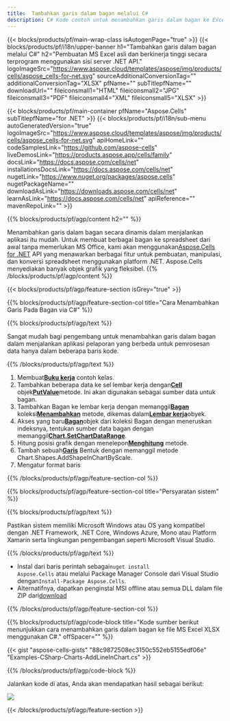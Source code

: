 ```yaml
---
title:  Tambahkan garis dalam bagan melalui C#
description: C# Kode contoh untuk menambahkan garis dalam bagan ke Excel menggunakan Perpustakaan .NET. Gunakan kode ini untuk menambahkan garis dalam bagan ke MS Excel dalam VB.NET, Asp.NET atau aplikasi berbasis .NET.
---
```

{{< blocks/products/pf/main-wrap-class isAutogenPage="true" >}}
{{< blocks/products/pf/i18n/upper-banner h1="Tambahkan garis dalam bagan melalui C#" h2="Pembuatan MS Excel asli dan berkinerja tinggi secara terprogram menggunakan sisi server .NET API." logoImageSrc="https://www.aspose.cloud/templates/aspose/img/products/cells/aspose_cells-for-net.svg" sourceAdditionalConversionTag="" additionalConversionTag="XLSX" pfName="" subTitlepfName="" downloadUrl="" fileiconsmall1="HTML" fileiconsmall2="JPG" fileiconsmall3="PDF" fileiconsmall4="XML" fileiconsmall5="XLSX" >}}

{{< blocks/products/pf/main-container pfName="Aspose.Cells" subTitlepfName="for .NET" >}}
{{< blocks/products/pf/i18n/sub-menu autoGeneratedVersion="true" logoImageSrc="https://www.aspose.cloud/templates/aspose/img/products/cells/aspose_cells-for-net.svg" apiHomeLink="" codeSamplesLink="https://github.com/aspose-cells" liveDemosLink="https://products.aspose.app/cells/family" docsLink="https://docs.aspose.com/cells/net" installationsDocsLink="https://docs.aspose.com/cells/net" nugetLink="https://www.nuget.org/packages/aspose.cells" nugetPackageName="" downloadAsLink="https://downloads.aspose.com/cells/net" learnAsLink="https://docs.aspose.com/cells/net" apiReference="" mavenRepoLink="" >}}

{{% blocks/products/pf/agp/content h2="" %}}

Menambahkan garis dalam bagan secara dinamis dalam menjalankan aplikasi itu mudah. Untuk membuat berbagai bagan ke spreadsheet dari awal tanpa memerlukan MS Office, kami akan menggunakan[Aspose.Cells for .NET](https://products.aspose.com/cells/net) API yang menawarkan berbagai fitur untuk pembuatan, manipulasi, dan konversi spreadsheet menggunakan platform .NET. Aspose.Cells menyediakan banyak objek grafik yang fleksibel.
{{% /blocks/products/pf/agp/content %}}

{{< blocks/products/pf/agp/feature-section isGrey="true" >}}

{{% blocks/products/pf/agp/feature-section-col title="Cara Menambahkan Garis Pada Bagan via C#" %}}

{{% blocks/products/pf/agp/text %}}

 Sangat mudah bagi pengembang untuk menambahkan garis dalam bagan dalam menjalankan aplikasi pelaporan yang berbeda untuk pemrosesan data hanya dalam beberapa baris kode.

{{% /blocks/products/pf/agp/text %}}

1.  Membuat[**Buku kerja**](https://reference.aspose.com/cells/net/aspose.cells/workbook) contoh kelas.
1.  Tambahkan beberapa data ke sel lembar kerja dengan[**Cell**](https://reference.aspose.com/cells/net/aspose.cells/cell) objek[**PutValue**](https://reference.aspose.com/cells/net/aspose.cells/cell/methods/putvalue/index)metode.
 Ini akan digunakan sebagai sumber data untuk bagan.
1.  Tambahkan Bagan ke lembar kerja dengan memanggil[**Bagan**](https://reference.aspose.com/cells/net/aspose.cells.charts/chartcollection) koleksi[**Menambahkan**](https://reference.aspose.com/cells/net/aspose.cells.charts/chartcollection/methods/add) metode, dikemas dalam[**Lembar kerja**](https://reference.aspose.com/cells/net/aspose.cells/worksheet)obyek.
1.  Akses yang baru[**Bagan**](https://reference.aspose.com/cells/net/aspose.cells.charts/chart)objek dari koleksi Bagan dengan meneruskan indeksnya, tentukan sumber data bagan dengan memanggil[**Chart.SetChartDataRange**](https://https://reference.aspose.com/cells/net/aspose.cells.charts/chart/methods/setchartdatarange).
1.  Hitung posisi grafik dengan menelepon[**Menghitung**](https://https://reference.aspose.com/cells/net/aspose.cells.charts/chart/methods/Calculate) metode.
1.  Tambah sebuah[**Garis**](https://reference.aspose.com/cells/net/aspose.cells.drawing/shape/properties/msodrawingtype) Bentuk dengan memanggil metode Chart.Shapes.AddShapeInChartByScale.
1. Mengatur format baris

{{% /blocks/products/pf/agp/feature-section-col %}}

{{% blocks/products/pf/agp/feature-section-col title="Persyaratan sistem" %}}

{{% blocks/products/pf/agp/text %}}

 Pastikan sistem memiliki Microsoft Windows atau OS yang kompatibel dengan .NET Framework, .NET Core, Windows Azure, Mono atau Platform Xamarin serta lingkungan pengembangan seperti Microsoft Visual Studio.

{{% /blocks/products/pf/agp/text %}}

-  Instal dari baris perintah sebagai<code>nuget install Aspose.Cells</code> atau melalui Package Manager Console dari Visual Studio dengan<code>Install-Package Aspose.Cells</code>.
-  Alternatifnya, dapatkan penginstal MSI offline atau semua DLL dalam file ZIP dari<a href="https://downloads.aspose.com/cells/net">download</a>

{{% /blocks/products/pf/agp/feature-section-col %}}

{{% blocks/products/pf/agp/code-block title="Kode sumber berikut menunjukkan cara menambahkan garis dalam bagan ke file MS Excel XLSX menggunakan C#." offSpacer="" %}}

{{< gist "aspose-cells-gists" "88c9872508ec3150c552eb5155edf06e" "Examples-CSharp-Charts-AddLineInChart.cs" >}}

{{% /blocks/products/pf/agp/code-block %}}

Jalankan kode di atas, Anda akan mendapatkan hasil sebagai berikut:

![](line-in-chart.png)

{{< /blocks/products/pf/agp/feature-section >}}


<!-- aboutfile Starts -->
